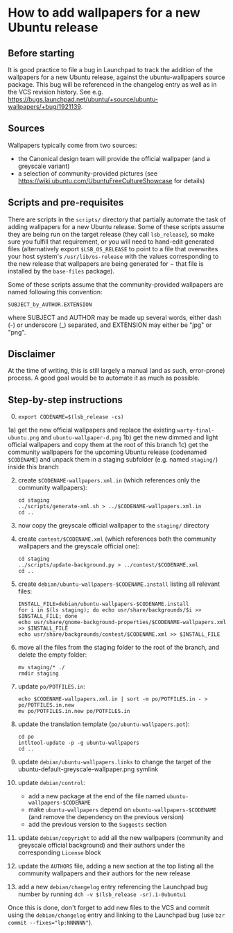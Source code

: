 # How to add wallpapers for a new Ubuntu release

## Before starting

It is good practice to file a bug in Launchpad to track the addition of the wallpapers for a new Ubuntu release, against the ubuntu-wallpapers source package.
This bug will be referenced in the changelog entry as well as in the VCS revision history.
See e.g. https://bugs.launchpad.net/ubuntu/+source/ubuntu-wallpapers/+bug/1921139.

## Sources

Wallpapers typically come from two sources:
  * the Canonical design team will provide the official wallpaper (and a greyscale variant)
  * a selection of community-provided pictures (see https://wiki.ubuntu.com/UbuntuFreeCultureShowcase for details)

## Scripts and pre-requisites

There are scripts in the `scripts/` directory that partially automate the task of adding wallpapers for a new Ubuntu release. Some of these scripts assume they are being run on the target release (they call `lsb_release`), so make sure you fulfill that requirement, or you will need to hand-edit generated files (alternatively export `$LSB_OS_RELEASE` to point to a file that overwrites your host system's `/usr/lib/os-release` with the values corresponding to the new release that wallpapers are being generated for − that file is installed by the `base-files` package).

Some of these scripts assume that the community-provided wallpapers are named following this convention:

    SUBJECT_by_AUTHOR.EXTENSION

where SUBJECT and AUTHOR may be made up several words, either dash (-) or underscore (_) separated, and EXTENSION may either be "jpg" or "png".

## Disclaimer

At the time of writing, this is still largely a manual (and as such, error-prone) process. A good goal would be to automate it as much as possible.

## Step-by-step instructions

 0) `export CODENAME=$(lsb_release -cs)`

1a) get the new official wallpapers and replace the existing `warty-final-ubuntu.png` and `ubuntu-wallpaper-d.png`
1b) get the new dimmed and light official wallpapers and copy them at the root of this branch
1c) get the community wallpapers for the upcoming Ubuntu release (codenamed `$CODENAME`) and unpack them in a staging subfolder (e.g. named `staging/`) inside this branch

 2) create `$CODENAME-wallpapers.xml.in` (which references only the community wallpapers):

        cd staging
        ../scripts/generate-xml.sh > ../$CODENAME-wallpapers.xml.in
        cd ..

 3) now copy the greyscale official wallpaper to the `staging/` directory

 4) create `contest/$CODENAME.xml` (which references both the community wallpapers and the greyscale official one):

        cd staging
        ../scripts/update-background.py > ../contest/$CODENAME.xml
        cd ..

 5) create `debian/ubuntu-wallpapers-$CODENAME.install` listing all relevant files:

        INSTALL_FILE=debian/ubuntu-wallpapers-$CODENAME.install
        for i in $(ls staging); do echo usr/share/backgrounds/$i >> $INSTALL_FILE; done
        echo usr/share/gnome-background-properties/$CODENAME-wallpapers.xml >> $INSTALL_FILE
        echo usr/share/backgrounds/contest/$CODENAME.xml >> $INSTALL_FILE

 6) move all the files from the staging folder to the root of the branch, and delete the empty folder:

        mv staging/* ./
        rmdir staging

 7) update `po/POTFILES.in`:

        echo $CODENAME-wallpapers.xml.in | sort -m po/POTFILES.in - > po/POTFILES.in.new
        mv po/POTFILES.in.new po/POTFILES.in

 8) update the translation template (`po/ubuntu-wallpapers.pot`):

        cd po
        intltool-update -p -g ubuntu-wallpapers
        cd ..

 9) update `debian/ubuntu-wallpapers.links` to change the target of the ubuntu-default-greyscale-wallpaper.png symlink

10) update `debian/control`:
    * add a new package at the end of the file named `ubuntu-wallpapers-$CODENAME`
    * make `ubuntu-wallpapers` depend on `ubuntu-wallpapers-$CODENAME` (and remove the dependency on the previous version)
    * add the previous version to the `Suggests` section

11) update `debian/copyright` to add all the new wallpapers (community and greyscale official background) and their authors under the corresponding `License` block

12) update the `AUTHORS` file, adding a new section at the top listing all the community wallpapers and their authors for the new release

13) add a new `debian/changelog` entry referencing the Launchpad bug number by running `dch -v $(lsb_release -sr).1-0ubuntu1`

Once this is done, don't forget to add new files to the VCS and commit using the `debian/changelog` entry and linking to the Launchpad bug (use `bzr commit --fixes="lp:NNNNNN"`).
